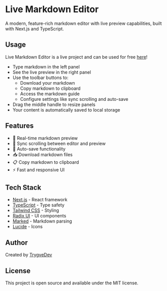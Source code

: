 # Live Markdown Editor

A modern, feature-rich markdown editor with live preview capabilities, built with Next.js and TypeScript.

## Usage

Live Markdown Editor is a live project and can be used for free [here](https://livemd.trygve.dev/)!

-   Type markdown in the left panel
-   See the live preview in the right panel
-   Use the toolbar buttons to:
    -   Download your markdown
    -   Copy markdown to clipboard
    -   Access the markdown guide
    -   Configure settings like sync scrolling and auto-save
-   Drag the middle handle to resize panels
-   Your content is automatically saved to local storage

## Features

-   📝 Real-time markdown preview
-   🔄 Sync scrolling between editor and preview
-   💾 Auto-save functionality
-   📥 Download markdown files
-   📋 Copy markdown to clipboard
-   ⚡ Fast and responsive UI

## Tech Stack

-   [Next.js](https://nextjs.org/) - React framework
-   [TypeScript](https://www.typescriptlang.org/) - Type safety
-   [Tailwind CSS](https://tailwindcss.com/) - Styling
-   [Radix UI](https://www.radix-ui.com/) - UI components
-   [Marked](https://marked.js.org/) - Markdown parsing
-   [Lucide](https://lucide.dev/) - Icons

## Author

Created by [TrygveDev](https://www.trygve.dev/)

## License

This project is open source and available under the MIT license.
